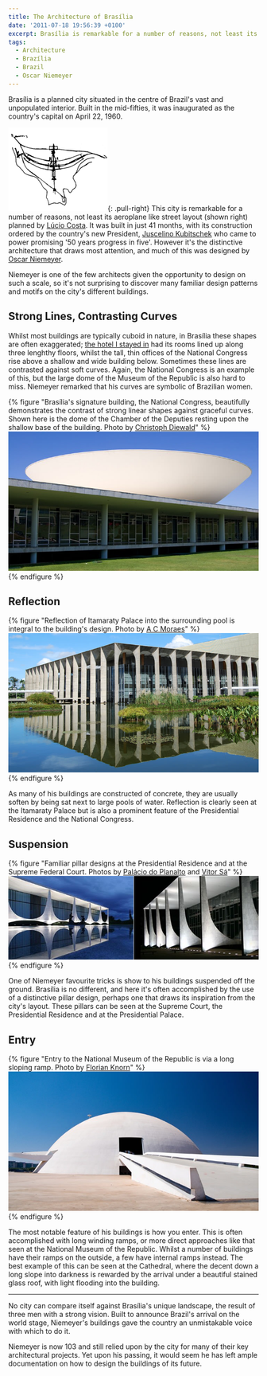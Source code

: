 ```yaml
---
title: The Architecture of Brasília
date: '2011-07-18 19:56:39 +0100'
excerpt: Brasília is remarkable for a number of reasons, not least its aeroplane like street layout planned by Lúcio Costa. However it's the distinctive architecture that draws most attention, and much of this was designed by Oscar Niemeyer. Few architects are given the opportunity to design on such a scale, so it's unsurprising that I recognised many familiar patterns and motifs appearing throughout the city's many different buildings.
tags:
  - Architecture
  - Brazília
  - Brazil
  - Oscar Niemeyer
---
```

Brasília is a planned city situated in the centre of Brazil's vast and unpopulated interior. Built in the mid-fifties, it was inaugurated as the country's capital on April 22, 1960.

![Sketched plan of Brasília](/assets/images/2011/07/brasilia_plan.png){: .pull-right} This city is remarkable for a number of reasons, not least its aeroplane like street layout (shown right) planned by [Lúcio Costa][1]. It was built in just 41 months, with its construction ordered by the country's new President, [Juscelino Kubitschek][2] who came to power promising '50 years progress in five'. However it's the distinctive architecture that draws most attention, and much of this was designed by [Oscar Niemeyer][3].

Niemeyer is one of the few architects given the opportunity to design on such a scale, so it's not surprising to discover many familiar design patterns and motifs on the city's different buildings.

## Strong Lines, Contrasting Curves
Whilst most buildings are typically cuboid in nature, in Brasília these shapes are often exaggerated; [the hotel I stayed in][4] had its rooms lined up along three lenghthy floors, whilst the tall, thin offices of the National Congress rise above a shallow and wide building below. Sometimes these lines are contrasted against soft curves. Again, the National Congress is an example of this, but the large dome of the Museum of the Republic is also hard to miss. Niemeyer remarked that his curves are symbolic of Brazilian women.

{% figure "Brasília's signature building, the National Congress, beautifully demonstrates the contrast of strong linear shapes against graceful curves. Shown here is the dome of the Chamber of the Deputies resting upon the shallow base of the building. Photo by [Christoph Diewald](https://www.flickr.com/photos/chris_diewald/2656782975/)" %}
![](/assets/images/2011/07/brasilia_lines.jpg)
{% endfigure %}

## Reflection
{% figure "Reflection of Itamaraty Palace into the surrounding pool is integral to the building's design. Photo by [A C Moraes](https://www.flickr.com/photos/acmoraes/2488214984/)" %}
![](/assets/images/2011/07/brasilia_reflection.jpg)
{% endfigure %}

As many of his buildings are constructed of concrete, they are usually soften by being sat next to large pools of water. Reflection is clearly seen at the Itamaraty Palace but is also a prominent feature of the Presidential Residence and the National Congress.

## Suspension
{% figure "Familiar pillar designs at the Presidential Residence and at the Supreme Federal Court. Photos by [Palácio do Planalto](http://info.planalto.gov.br/exec/inf_fotografiagrande.cfm?foto=05042006P00028) and [Vitor Sá](https://www.flickr.com/photos/19967853@N00/18391299)" %}
![](/assets/images/2011/07/brasilia_suspension.jpg)
{% endfigure %}

One of Niemeyer favourite tricks is show to his buildings suspended off the ground. Brasília is no different, and here it's often accomplished by the use of a distinctive pillar design, perhaps one that draws its inspiration from the city's layout. These pillars can be seen at the Supreme Court, the Presidential Residence and at the Presidential Palace.

## Entry
{% figure "Entry to the National Museum of the Republic is via a long sloping ramp. Photo by [Florian Knorn](https://www.flickr.com/photos/el_floz/1424610618/)" %}
![](/assets/images/2011/07/brasilia_entry.jpg)
{% endfigure %}

The most notable feature of his buildings is how you enter. This is often accomplished with long winding ramps, or more direct approaches like that seen at the National Museum of the Republic. Whilst a number of buildings have their ramps on the outside, a few have internal ramps instead. The best example of this can be seen at the Cathedral, where the decent down a long slope into darkness is rewarded by the arrival under a beautiful stained glass roof, with light flooding into the building.

* * *

No city can compare itself against Brasília's unique landscape, the result of three men with a strong vision. Built to announce Brazil's arrival on the world stage, Niemeyer's buildings gave the country an unmistakable voice with which to do it.

Niemeyer is now 103 and still relied upon by the city for many of their key architectural projects. Yet upon his passing, it would seem he has left ample documentation on how to design the buildings of its future.

[1]: http://en.wikipedia.org/wiki/Lucio_Costa
[2]: http://en.wikipedia.org/wiki/Juscelino_Kubitschek
[3]: http://en.wikipedia.org/wiki/Oscar_Niemeyer
[4]: /2011/03/brasilia_palace_hotel/